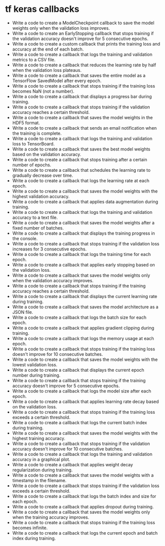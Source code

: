 # tf keras callbacks

- Write a code to create a ModelCheckpoint callback to save the model weights only when the validation loss improves.
- Write a code to create an EarlyStopping callback that stops training if the validation accuracy doesn't improve for 5 consecutive epochs.
- Write a code to create a custom callback that prints the training loss and accuracy at the end of each batch.
- Write a code to create a callback that logs the training and validation metrics to a CSV file.
- Write a code to create a callback that reduces the learning rate by half when the validation loss plateaus.
- Write a code to create a callback that saves the entire model as a TensorFlow SavedModel after every epoch.
- Write a code to create a callback that stops training if the training loss becomes NaN (not a number).
- Write a code to create a callback that displays a progress bar during training.
- Write a code to create a callback that stops training if the validation accuracy reaches a certain threshold.
- Write a code to create a callback that saves the model weights in the HDF5 format.
- Write a code to create a callback that sends an email notification when the training is complete.
- Write a code to create a callback that logs the training and validation loss to TensorBoard.
- Write a code to create a callback that saves the best model weights based on the validation accuracy.
- Write a code to create a callback that stops training after a certain number of epochs.
- Write a code to create a callback that schedules the learning rate to gradually decrease over time.
- Write a code to create a callback that logs the learning rate at each epoch.
- Write a code to create a callback that saves the model weights with the highest validation accuracy.
- Write a code to create a callback that applies data augmentation during training.
- Write a code to create a callback that logs the training and validation accuracy to a text file.
- Write a code to create a callback that saves the model weights after a fixed number of batches.
- Write a code to create a callback that displays the training progress in the console.
- Write a code to create a callback that stops training if the validation loss increases for 3 consecutive epochs.
- Write a code to create a callback that logs the training time for each epoch.
- Write a code to create a callback that applies early stopping based on the validation loss.
- Write a code to create a callback that saves the model weights only when the validation accuracy improves.
- Write a code to create a callback that stops training if the training accuracy reaches a certain threshold.
- Write a code to create a callback that displays the current learning rate during training.
- Write a code to create a callback that saves the model architecture as a JSON file.
- Write a code to create a callback that logs the batch size for each epoch.
- Write a code to create a callback that applies gradient clipping during training.
- Write a code to create a callback that logs the memory usage at each epoch.
- Write a code to create a callback that stops training if the training loss doesn't improve for 10 consecutive batches.
- Write a code to create a callback that saves the model weights with the lowest validation loss.
- Write a code to create a callback that displays the current epoch number during training.
- Write a code to create a callback that stops training if the training accuracy doesn't improve for 5 consecutive epochs.
- Write a code to create a callback that logs the model size after each epoch.
- Write a code to create a callback that applies learning rate decay based on the validation loss.
- Write a code to create a callback that stops training if the training loss exceeds a certain threshold.
- Write a code to create a callback that logs the current batch index during training.
- Write a code to create a callback that saves the model weights with the highest training accuracy.
- Write a code to create a callback that stops training if the validation accuracy doesn't improve for 10 consecutive batches.
- Write a code to create a callback that logs the training and validation accuracy in a graphical plot.
- Write a code to create a callback that applies weight decay regularization during training.
- Write a code to create a callback that saves the model weights with a timestamp in the filename.
- Write a code to create a callback that stops training if the validation loss exceeds a certain threshold.
- Write a code to create a callback that logs the batch index and size for each epoch.
- Write a code to create a callback that applies dropout during training.
- Write a code to create a callback that saves the model weights only when the training accuracy improves.
- Write a code to create a callback that stops training if the training loss becomes infinite.
- Write a code to create a callback that logs the current epoch and batch index during training.
